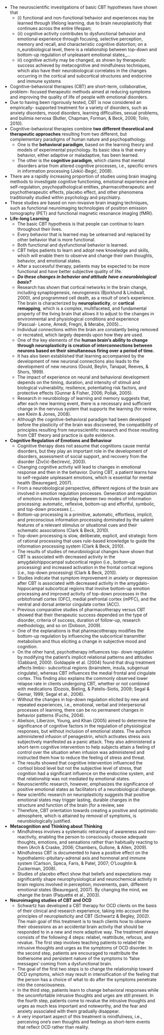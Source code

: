 - The neuroscientific investigations of basic CBT hypotheses have shown that
	- (i) functional and non-functional behavior and experiences may be learned through lifelong learning, due to brain neuroplasticity that continues across the entire lifespan;
	- (ii) cognitive activity contributes to dysfunctional behavior and emotional experience through focusing, selective perception, memory and recall, and characteristic cognitive distortion; on a n_eurobiological level, there is a relationship between top-down and bottom-up regulation of unpleasant emotional states_…
	- iii) cognitive activity may be changed, as shown by therapeutic success achieved by metacognitive and mindfulness techniques, which also have their neurobiological correlates in the changes occurring in the cortical and subcortical structures and endocrine and immune systems
- Cognitive-behavioral therapies (CBT) are short-term, collaborative, problem- focused therapeutic methods aimed at reducing symptoms and improving the quality of life of people with emotional disorders.
- Due to having been rigorously tested, CBT is now considered an empirically- supported treatment for a variety of disorders, such as anxiety disorders, mood disorders, learning difficulties, sexual problems, and bulimia nervosa (Butler, Chapman, Forman, & Beck, 2006; Tolin, 2010).
- Cognitive-behavioral therapies combine **two different theoretical and therapeutic approaches** resulting from two different, but complementary paradigms of human nature and psychopathology.
	- One is the **behavioral paradigm**, based on the learning theory and models of experimental psychology. Its basic idea is that every behavior, either adaptive or maladaptive, has been learned.
	- The other is the **cognitive paradigm**, which claims that mental disorders arise from altered cognitive processes, i.e., specific errors in information processing (Jokić-Begić, 2008).
- There are a rapidly increasing proportion of studies using brain imaging methods to investigate cognitive functioning, emotional experience and self-regulation, psychopathological entities, pharmacotherapeutic and psychotherapeutic effects, placebo effect, and other phenomena traditionally studied within psychology and psychiatry.
- These studies are based on non-invasive brain imaging techniques, such as functional neuroimaging technologies of positron emission tomography (PET) and functional magnetic resonance imaging (fMRI).
- **Life-long Learning**
	- The basic CBT hypothesis is that people can continue to learn throughout their lives.
	- Every behavior that is learned may be unlearned and replaced by other behavior that is more functional.
	- Both functional and dysfunctional behavior is learned.
	- CBT helps patients to learn and adopt new knowledge and skills, which will enable them to observe and change their own thoughts, behavior, and emotional states.
	- After a successful therapy, patients may be expected to be more functional and have better subjective quality of life.
	- **_Do these changes in behavior and attitude have a neurobiological basis?_**
	- Research has shown that cortical networks in the brain change, including synaptogenesis, neurogenesis (Bjorklund & Lindwall, 2000), and programmed cell death, as a result of one’s experience. The brain is characterized by **neuroplasticity**, or **cortical remapping**, which is a complex, multifaceted, and fundamental property of the living brain that allows it to adjust to the changes in environmental and physiological conditions and experience (Pascual- Leone, Amedi, Fregni, & Merabe, 2005)…
	- Individual connections within the brain are constantly being removed or recreated, which largely depends upon how they are used.
	- One of the key elements of the **human brain’s ability to change through neuroplasticity is creation of interconnections between neurons based on their simultaneous firing over a period of time.**
	- It has also been established that learning accompanied by the development of new neuronal connections also leads to the development of new neurons (Gould, Beylin, Tanapat, Reeves, & Shors, 1999).
	- The impact of experience on neural and behavioral development depends on the timing, duration, and intensity of stimuli and biological vulnerability, resilience, potentiating risk factors, and protective effects (Gunnar & Fisher, 2006; Pollak, 2005).
	- Research in neurobiology of learning and memory suggests that, after each new learning event, there is a necessary and sufficient change in the nervous system that supports the learning (for review, see Kleim & Jones, 2008).
	- Although the cognitive-behavioral paradigm had been developed before the plasticity of the brain was discovered, the compatibility of principles resulting from neuroscientific research and those resulting from CBT theory and practice is quite evidence.
- **Cognitive Regulation of Emotions and Behaviour**
	- Cognitive therapy does not assume that cognitions cause mental disorders, but they play an important role in the development of disorders, assessment of social support, and recovery from the disorder (Živčić-Bećirević, 2003).
	- Changing cognitive activity will lead to changes in emotional response and then in the behavior. During CBT, a patient learns how to self-regulate unpleasant emotions, which is essential for mental health (Beauregard, 2007).
	- From a neurobiological perspective, different regions of the brain are involved in emotion regulation processes. Generation and regulation of emotions involves interplay between two modes of information processing: automatic, reflexive, bottom-up and effortful, symbolic, and top-down processes (…
	- Bottom-up processing is a primitive, automatic, effortless, implicit, and preconscious information processing dominated by the salient features of a relevant stimulus or situational cues and their schematic associations (Clark & Beck, 2010).
	- Top-down processing is slow, deliberate, explicit, and strategic form of rational processing that uses rule-based knowledge to guide the information processing system (Clark & Beck, 2010).
	- The results of studies of neurobiological changes have shown that CBT is associated with decreased activity in the amygdalohippocampal subcortical region (i.e., bottom-up processing) and increased activation in the frontal cortical regions (i.e., top-down processing) (Clark & Beck, 2010).
	- Studies indicate that symptom improvement in anxiety or depression after CBT is associated with decreased activity in the amygdalo-hippocampal subcortical regions that involve bottom-up emotion processing and improved activity of top-down processes in the orbitofronatl cortex (OFC), medial prefrontal cortex (mPFC), and the ventral and dorsal anterior cingulate cortex (ACC).
	- Previous comparative studies of pharmacotherapy versus CBT showed that their therapeutic success depended on the type of disorder, criteria of success, duration of follow-up, research methodology, and so on (Dobson, 2009).
	- One of the explanations is that pharmacotherapy modifies the bottom-up regulation by influencing the subcortical transmitter metabolism and thus eliciting a change in subjective mood and cognition.
	- On the other hand, psychotherapy influences top- down regulation by modifying the patient’s implicit relational patterns and attitudes (Gabbard, 2000).
	  Goldapple et al. (2004) found that drug treatment affects limbic- subcortical regions (brainstem, insula, subgenual cingulate), whereas CBT influences the medial frontal and cingulate cortex. This finding also explains the commonly observed lower relapse rate in clients undergoing CBT, whether or not combined with medications (Dozois, Bieling, & Patelis-Siotis, 2009; Segal & Gemar, 1999; Segal et al., 2006).
	- Without the changes in top-down regulation elicited by new and repeated experiences, i.e., emotional, verbal and interpersonal processes of learning, there can be no permanent changes in behavior patterns (Fuchs, 2004).
	- Abelson, Liberzon, Young, and Khan (2005) aimed to determine the significance of cognitive factors in the regulation of physiological responses, but without inclusion of emotional states. The authors administered infusion of penagestrin, which activates stress axis subjectively manifested as a panic attack. They also administered a short-term cognitive intervention to help subjects attain a feeling of control over the situation when infusion was administered and instructed them how to reduce the feeling of stress and threat.
	- The results showed that cognitive intervention influenced the cortisol blood level but not the subjective level of stress, that cognition had a significant influence on the endocrine system, and that relationship was not mediated by emotional states.
	- Neuroscientific research, however, emphasizes the significance of positive emotional states as facilitators of a neurobiological change.
	- New scientific research on neuroplasticity suggests that positive emotional states may trigger lasting, durable changes in the structure and function of the brain (for a review, see
	- Therefore, CBT orientation towards creating a positive and optimistic atmosphere, which is attained by removal of symptoms, is neurobiologically justified.
- **Metacognition and Thinking about Thinking**
	- Mindfulness involves a systematic retraining of awareness and non-reactivity, enabling the person to consciously choose adequate thoughts, emotions, and sensations rather than habitually reacting to them (Arch & Craske, 2006; Chambers, Gullone, & Allen, 2009).
	- Mindfulness CBT is documented to have a positive effect on the hypothalamic-pituitary-adrenal axis and hormonal and immune system (Carlson, Speca, Faris, & Patel, 2007; O’Loughlin & Zuckerman, 2008).
	- Studies of placebo effect show that beliefs and expectations may significantly shape neurophysiological and neurochemical activity in brain regions involved in perception, movements, pain, different emotional states (Beauregard, 2007). By changing the mind, we change the brain (Paquette et al., 2003).
- **Neuroimaging studies of CBT and OCD**
	- Schwartz has developed a CBT therapy for OCD clients on the basis of their clinical and research experience, taking into account the principles of neuroplasticity and CBT (Schwartz & Begley, 2002). The main goal of this treatment is to teach clients how to observe their obsessions as an accidental brain activity that should be responded to in a new and more adaptive way. The treatment always consists of the following 4 steps: relabel, reattribute, refocus, and revalue. The first step involves teaching patients to relabel the intrusive thoughts and urges as the symptoms of OCD disorder. In the second step, patients are encouraged to reattribute the bothersome and persistent nature of the symptoms to ‘false messages’ coming from a dysfunctional brain.
	- The goal of the first two steps is to change the relationship toward OCD symptoms, which may result in intensification of the feeling that the person has a choice of what to do after the symptoms penetrate into the consciousness.
	- In the third step, patients learn to change behavioral responses while the uncomfortable intrusive thoughts and urges are still present. In the fourth step, patients come to revalue the intrusive thoughts and urges as much less important and noteworthy, and the fear and anxiety associated with them gradually disappear.
	- A very important aspect of this treatment is mindfulness, i.e., perceiving one’s own thoughts and feelings as short-term events that reflect OCD rather than reality.